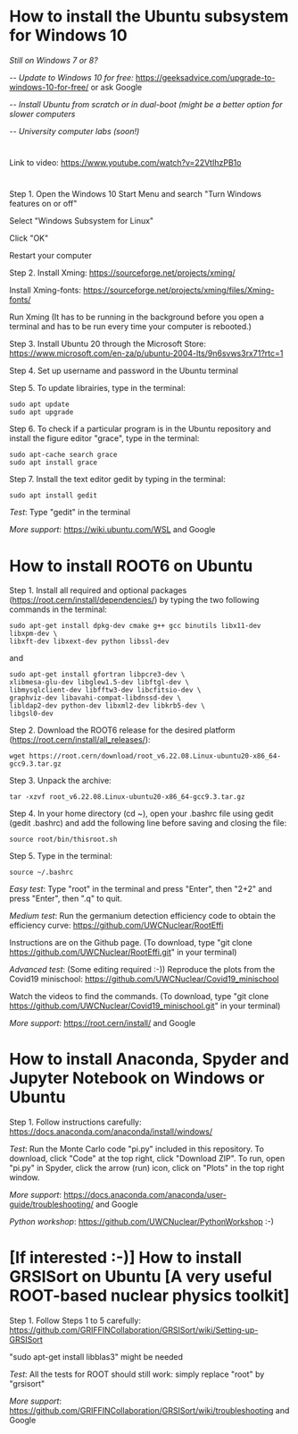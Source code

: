 # How to install the Ubuntu subsystem for Windows	10

*Still on Windows 7 or 8?*

*-- Update to Windows 10 for free:* https://geeksadvice.com/upgrade-to-windows-10-for-free/ or ask Google

*-- Install Ubuntu from scratch or in dual-boot (might be a better option for slower computers*

*-- University computer labs (soon!)*

#
Link to video: https://www.youtube.com/watch?v=22VtIhzPB1o
#

Step 1.	Open the Windows 10 Start Menu and search "Turn Windows features on or off"

Select "Windows Subsystem for Linux"
 
Click "OK"
  
Restart your computer

Step 2.	Install Xming: https://sourceforge.net/projects/xming/

Install Xming-fonts: https://sourceforge.net/projects/xming/files/Xming-fonts/

Run Xming (It has to be running in the background before you open a terminal and has to be run every time your computer is rebooted.)

Step 3.	Install Ubuntu 20 through the Microsoft Store: https://www.microsoft.com/en-za/p/ubuntu-2004-lts/9n6svws3rx71?rtc=1

Step 4.	Set up username and password in the Ubuntu terminal

Step 5.	To update librairies, type in the terminal:

    sudo apt update
    sudo apt upgrade

Step 6.	To check if a particular program is in the Ubuntu repository and install the figure editor "grace", type in the terminal:

    sudo apt-cache search grace
    sudo apt install grace

Step 7.	Install the text editor gedit by typing in the terminal:

    sudo apt install gedit

*Test*: Type "gedit" in the terminal

*More support*:	https://wiki.ubuntu.com/WSL and Google


# How to install ROOT6 on Ubuntu	
Step 1.	Install all required and optional packages (https://root.cern/install/dependencies/) by typing the two following commands in the terminal:

    sudo apt-get install dpkg-dev cmake g++ gcc binutils libx11-dev libxpm-dev \
    libxft-dev libxext-dev python libssl-dev
 
and
 
    sudo apt-get install gfortran libpcre3-dev \
    xlibmesa-glu-dev libglew1.5-dev libftgl-dev \
    libmysqlclient-dev libfftw3-dev libcfitsio-dev \
    graphviz-dev libavahi-compat-libdnssd-dev \
    libldap2-dev python-dev libxml2-dev libkrb5-dev \
    libgsl0-dev

Step 2.	Download the ROOT6 release for the desired platform (https://root.cern/install/all_releases/):

    wget https://root.cern/download/root_v6.22.08.Linux-ubuntu20-x86_64-gcc9.3.tar.gz

Step 3.	Unpack the archive:

    tar -xzvf root_v6.22.08.Linux-ubuntu20-x86_64-gcc9.3.tar.gz
    
Step 4.	In your home directory (cd ~), open your .bashrc file using gedit (gedit .bashrc) and add the following line before saving and closing the file:

    source root/bin/thisroot.sh

Step 5.	Type in the terminal:

    source ~/.bashrc

*Easy test*: Type "root" in the terminal and press "Enter", then "2+2" and press "Enter", then ".q" to quit.

*Medium test*: Run the germanium detection efficiency code to obtain the efficiency curve: https://github.com/UWCNuclear/RootEffi

Instructions are on the Github page. (To download, type "git clone https://github.com/UWCNuclear/RootEffi.git" in your terminal)

*Advanced test*: (Some editing required :-)) Reproduce the plots from the Covid19 minischool: https://github.com/UWCNuclear/Covid19_minischool

Watch the videos to find the commands. (To download, type "git clone https://github.com/UWCNuclear/Covid19_minischool.git" in your terminal)

*More support*:	https://root.cern/install/  and Google


# How to install Anaconda, Spyder and Jupyter Notebook on Windows or Ubuntu
Step 1.	Follow instructions carefully: https://docs.anaconda.com/anaconda/install/windows/

*Test*: Run the Monte Carlo code "pi.py" included in this repository. To download, click "Code" at the top right, click "Download ZIP". To run, open "pi.py" in Spyder, click the arrow (run) icon, click on "Plots" in the top right window.

*More support*:	https://docs.anaconda.com/anaconda/user-guide/troubleshooting/  and Google

*Python workshop*:	https://github.com/UWCNuclear/PythonWorkshop :-)


# [If interested :-)] How to install GRSISort on Ubuntu	[A very useful ROOT-based nuclear physics toolkit]
Step 1.	Follow Steps 1 to 5 carefully: https://github.com/GRIFFINCollaboration/GRSISort/wiki/Setting-up-GRSISort

"sudo apt-get install libblas3"	might be needed

*Test*: All the tests for ROOT should still work: simply replace "root" by "grsisort"

*More support*: https://github.com/GRIFFINCollaboration/GRSISort/wiki/troubleshooting  and Google
